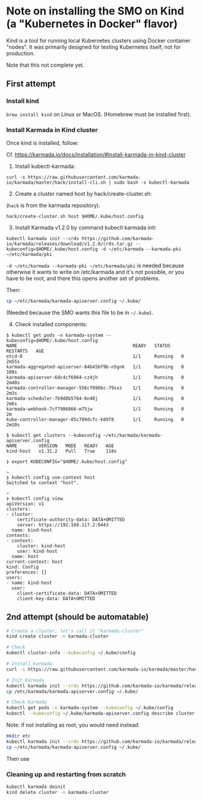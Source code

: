# Note on installing the SMO on Kind (a "Kubernetes in Docker" flavor)

Kind is a tool for running local Kubernetes clusters using Docker container "nodes". It was primarily designed for testing Kubernetes itself, not for production.

Note that this not complete yet.

## First attempt

### Install kind

`brew install kind` on Linux or MacOS. (Homebrew must be installed first).

### Install Karmada in Kind cluster

Once kind is installed, follow:

Cf. <https://karmada.io/docs/installation/#install-karmada-in-kind-cluster>

1) Install kubectl-karmada:

```
curl -s https://raw.githubusercontent.com/karmada-io/karmada/master/hack/install-cli.sh | sudo bash -s kubectl-karmada
```

2) Create a cluster named host by hack/create-cluster.sh:

(`hack` is from the karmada repository).

```
hack/create-cluster.sh host $HOME/.kube/host.config
```

3) Install Karmada v1.2.0 by command kubectl karmada init:

```
kubectl karmada init --crds https://github.com/karmada-io/karmada/releases/download/v1.2.0/crds.tar.gz --kubeconfig=$HOME/.kube/host.config -d ~/etc/karmada --karmada-pki ~/etc/karmada/pki
```

`-d ~/etc/karmada --karmada-pki ~/etc/karmada/pki` is needed because otherwise it wants to write on /etc/karmada and it's not possible, or you have to be root, and there this opens another set of problems.

Then:

```bash
cp ~/etc/karmada/karmada-apiserver.config ~/.kube/
```

(Needed because the SMO wants this file to be in `~/.kube`).


4) Check installed components:

```
$ kubectl get pods -n karmada-system --kubeconfig=$HOME/.kube/host.config
NAME                                           READY   STATUS    RESTARTS   AGE
etcd-0                                         1/1     Running   0          2m55s
karmada-aggregated-apiserver-84b45bf9b-n5gnk   1/1     Running   0          109s
karmada-apiserver-6dc4cf6964-cz4jh             1/1     Running   0          2m40s
karmada-controller-manager-556cf896bc-79sxz    1/1     Running   0          2m3s
karmada-scheduler-7b9d8b5764-6n48j             1/1     Running   0          2m6s
karmada-webhook-7cf7986866-m75jw               1/1     Running   0          2m
kube-controller-manager-85c789dcfc-k89f8       1/1     Running   0          2m10s
```

```
$ kubectl get clusters --kubeconfig ~/etc/karmada/karmada-apiserver.config
NAME        VERSION   MODE   READY   AGE
kind-host   v1.31.2   Pull   True    118s
```

```text
❯ export KUBECONFIG="$HOME/.kube/host.config"

~
❯ kubectl config use-context host
Switched to context "host".

~
❯ kubectl config view
apiVersion: v1
clusters:
- cluster:
    certificate-authority-data: DATA+OMITTED
    server: https://192.168.117.2:6443
  name: kind-host
contexts:
- context:
    cluster: kind-host
    user: kind-host
  name: host
current-context: host
kind: Config
preferences: {}
users:
- name: kind-host
  user:
    client-certificate-data: DATA+OMITTED
    client-key-data: DATA+OMITTED
```


## 2nd attempt (should be automatable)

```bash
# Create a cluster, let's call it "karmada-cluster"
kind create cluster -n karmada-cluster

# Check
kubectl cluster-info --kubeconfig ~/.kube/config

# Install karmada
curl -s https://raw.githubusercontent.com/karmada-io/karmada/master/hack/install-cli.sh | sudo bash -s kubectl-karmada

# Init Karmada
kubectl karmada init --crds https://github.com/karmada-io/karmada/releases/download/v1.2.0/crds.tar.gz --kubeconfig=$HOME/.kube/config
cp /etc/karmada/karmada-apiserver.config ~/.kube/

# Check Karmada
kubectl get pods -n karmada-system --kubeconfig ~/.kube/config
kubectl --kubeconfig ~/.kube/karmada-apiserver.config describe cluster karmada-cluster
```

Note: if not installing as root, you would need instead:

```bash
mkdir etc
kubectl karmada init --crds https://github.com/karmada-io/karmada/releases/download/v1.2.0/crds.tar.gz --kubeconfig=$HOME/.kube/config -d ~/etc/karmada --karmada-pki ~/etc/karmada/pki
cp ~/etc/karmada/karmada-apiserver.config ~/.kube/
```

Then use

### Cleaning up and restarting from scratch

```bash
kubectl karmada deinit
kind delete cluster -n karmada-cluster
```
